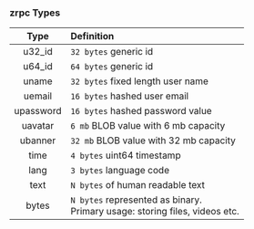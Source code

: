### zrpc Types

| Type         | Definition                               |
|:------------:|:---------------------------------------- |
| u32_id       | `32 bytes` generic id                    |
| u64_id       | `64 bytes` generic id                    |
| uname        | `32 bytes` fixed length user name        |
| uemail       | `16 bytes` hashed user email             |
| upassword    | `16 bytes` hashed password value         |
| uavatar      | `6 mb` BLOB value with 6 mb capacity     |
| ubanner      | `32 mb` BLOB value with 32 mb capacity   |
| time         | `4 bytes` uint64 timestamp               |
| lang         | `3 bytes` language code | 'Jap', 'Eng'   |
| text         | `N bytes` of human readable text         |
| bytes        | `N bytes` represented as binary. </br> Primary usage: storing files, videos etc. |
